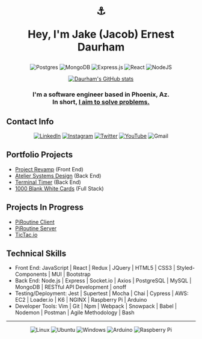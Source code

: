 # <div align="center"> <p></p>⚓<p> Hey, I'm Jake (Jacob) Ernest Daurham </p></div>

<div align="center"> 

![Postgres](https://img.shields.io/badge/postgres-%23316192.svg?style=for-the-badge&logo=postgresql&logoColor=white) ![MongoDB](https://img.shields.io/badge/MongoDB-%234ea94b.svg?style=for-the-badge&logo=mongodb&logoColor=white)  ![Express.js](https://img.shields.io/badge/express.js-%23404d59.svg?style=for-the-badge&logo=express&logoColor=%2361DAFB) ![React](https://img.shields.io/badge/react-%2320232a.svg?style=for-the-badge&logo=react&logoColor=%2361DAFB) ![NodeJS](https://img.shields.io/badge/node.js-6DA55F?style=for-the-badge&logo=node.js&logoColor=white)  








[![Daurham's GitHub stats](https://github-readme-stats.vercel.app/api?username=daurham&hide=stars&count_private=true&show_icons=true&theme=dark)](https://github.com/anuraghazra/github-readme-stats)

###  I'm a software engineer based in Phoenix, Az. <br /> In short, <ins>I aim to solve problems.</ins> 

</div>



## Contact Info

<div align="center">

[![LinkedIn](https://img.shields.io/badge/Daurham-%230077B5.svg?style=for-the-badge&logo=linkedin&logoColor=white)](https://www.linkedin.com/in/daurham) [![Instagram](https://img.shields.io/badge/Captain_Daurham-%23E4405F.svg?style=for-the-badge&logo=Instagram&logoColor=white)](https://www.instagram.com/captain_daurham/) [![Twitter](https://img.shields.io/badge/daurham-%231DA1F2.svg?style=for-the-badge&logo=Twitter&logoColor=white)](https://twitter.com/daurham) [![YouTube](https://img.shields.io/badge/daurham-%23FF0000.svg?style=for-the-badge&logo=YouTube&logoColor=white)](https://www.youtube.com/user/daurham) ![Gmail](https://img.shields.io/badge/Daurham95-D14836?style=for-the-badge&logo=gmail&logoColor=white)

</div>

## Portfolio Projects
- [Project Revamp](https://github.com/daurham/Project-Revamp) (Front End)
- [Atelier Systems Design](https://github.com/daurham/Atelier-Systems-Design) (Back End) 
- [Terminal Timer](https://github.com/daurham/Timer) (Back End)
- [1000 Blank White Cards](https://github.com/daurham/1000BlankWhiteCards) (Full Stack) 

## Projects In Progress
- [PiRoutine Client](https://github.com/daurham/PiRoutine-EC2-Client)
- [PiRoutine Server](https://github.com/daurham/PiRoutine-Pi-Server) 
- [TicTac.io](https://github.com/daurham/TicTac.io)

## Technical Skills
- Front End: JavaScript | React | Redux | JQuery | HTML5 | CSS3 | Styled-Components | MUI | Bootstrap
- Back End: Node.js | Express | Socket.io | Axios | PostgreSQL | MySQL | MongoDB | RESTful API Development | onoff
- Testing/Deployment: Jest | Supertest | Mocha | Chai | Cypress | AWS: EC2 | Loader.io | K6 | NGINX | Raspberry Pi | Arduino
- Developer Tools: Vim | Git | Npm | Webpack | Snowpack | Babel | Nodemon | Postman | Agile Methodology | Bash


<div align="center">

---

![Linux](https://img.shields.io/badge/Linux-FCC624?style=for-the-badge&logo=linux&logoColor=black) ![Ubuntu](https://img.shields.io/badge/Ubuntu-E95420?style=for-the-badge&logo=ubuntu&logoColor=white) ![Windows](https://img.shields.io/badge/Windows-0078D6?style=for-the-badge&logo=windows&logoColor=white) ![Arduino](https://img.shields.io/badge/-Arduino-00979D?style=for-the-badge&logo=Arduino&logoColor=white) ![Raspberry Pi](https://img.shields.io/badge/-RaspberryPi-C51A4A?style=for-the-badge&logo=Raspberry-Pi)


</div>
